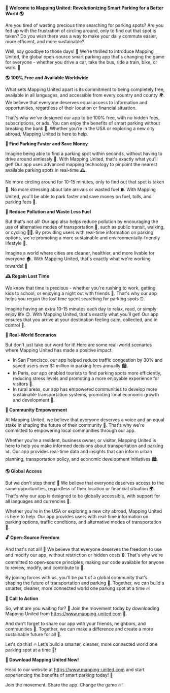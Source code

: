 **🚀 Welcome to Mapping United: Revolutionizing Smart Parking for a Better World 🌎**

Are you tired of wasting precious time searching for parking spots? Are you fed up with the frustration of circling around, only to find out that spot is taken? Do you wish there was a way to make your daily commute easier, more efficient, and more sustainable?

Well, say goodbye to those days! 🚫 We're thrilled to introduce Mapping United, the global open-source smart parking app that's changing the game for everyone - whether you drive a car, take the bus, ride a train, bike, or walk. 💪

**🌎 100% Free and Available Worldwide**

What sets Mapping United apart is its commitment to being completely free, available in all languages, and accessible from every country and county 🌍. We believe that everyone deserves equal access to information and opportunities, regardless of their location or financial situation.

That's why we've designed our app to be 100% free, with no hidden fees, subscriptions, or ads. You can enjoy the benefits of smart parking without breaking the bank 💸. Whether you're in the USA or exploring a new city abroad, Mapping United is here to help.

**🚗 Find Parking Faster and Save Money**

Imagine being able to find a parking spot within seconds, without having to drive around aimlessly 📍. With Mapping United, that's exactly what you'll get! Our app uses advanced mapping technology to pinpoint the nearest available parking spots in real-time 🕰️.

No more circling around for 10-15 minutes, only to find out that spot is taken 🚫. No more stressing about late arrivals or wasted fuel ⛽️. With Mapping United, you'll be able to park faster and save money on fuel, tolls, and parking fees 💸.

**🌈 Reduce Pollution and Waste Less Fuel**

But that's not all! Our app also helps reduce pollution by encouraging the use of alternative modes of transportation 🚌, such as public transit, walking, or cycling 🚴‍♀️. By providing users with real-time information on parking options, we're promoting a more sustainable and environmentally-friendly lifestyle 🌟.

Imagine a world where cities are cleaner, healthier, and more livable for everyone 🏠. With Mapping United, that's exactly what we're working towards! 💪

**🕰️ Regain Lost Time**

We know that time is precious - whether you're rushing to work, getting kids to school, or enjoying a night out with friends 👫. That's why our app helps you regain the lost time spent searching for parking spots ⏰.

Imagine having an extra 10-15 minutes each day to relax, read, or simply enjoy life 😌. With Mapping United, that's exactly what you'll get! Our app ensures that you arrive at your destination feeling calm, collected, and in control 💪.

**🌟 Real-World Scenarios**

But don't just take our word for it! Here are some real-world scenarios where Mapping United has made a positive impact:

* In San Francisco, our app helped reduce traffic congestion by 30% and saved users over $1 million in parking fees annually 🏙️.
* In Paris, our app enabled tourists to find parking spots more efficiently, reducing stress levels and promoting a more enjoyable experience for visitors 🗼️.
* In rural areas, our app has empowered communities to develop more sustainable transportation systems, promoting local economic growth and development 🌾.

**🤝 Community Empowerment**

At Mapping United, we believe that everyone deserves a voice and an equal stake in shaping the future of their community 💪. That's why we're committed to empowering local communities through our app.

Whether you're a resident, business owner, or visitor, Mapping United is here to help you make informed decisions about transportation and parking 📊. Our app provides real-time data and insights that can inform urban planning, transportation policy, and economic development initiatives 🏙️.

**🌎 Global Access**

But we don't stop there! 🚀 We believe that everyone deserves access to the same opportunities, regardless of their location or financial situation 🌍. That's why our app is designed to be globally accessible, with support for all languages and currencies 💸.

Whether you're in the USA or exploring a new city abroad, Mapping United is here to help. Our app provides users with real-time information on parking options, traffic conditions, and alternative modes of transportation 🚌.

**🔓 Open-Source Freedom**

And that's not all! 🤯 We believe that everyone deserves the freedom to use and modify our app, without restriction or hidden costs 🔒. That's why we're committed to open-source principles, making our code available for anyone to review, modify, and contribute to 🤝.

By joining forces with us, you'll be part of a global community that's shaping the future of transportation and parking 🚀. Together, we can build a smarter, cleaner, more connected world one parking spot at a time 🔥!

**🎉 Call to Action**

So, what are you waiting for? 🤔 Join the movement today by downloading Mapping United from https://www.mapping-united.com 📲.

And don't forget to share our app with your friends, neighbors, and communities 🤝. Together, we can make a difference and create a more sustainable future for all 🌟.

Let's do this! 🔥 Let's build a smarter, cleaner, more connected world one parking spot at a time 💪!

**📲 Download Mapping United Now!**

Head to our website at https://www.mapping-united.com and start experiencing the benefits of smart parking today! 🚀

Join the movement. Share the app. Change the game 🔥!